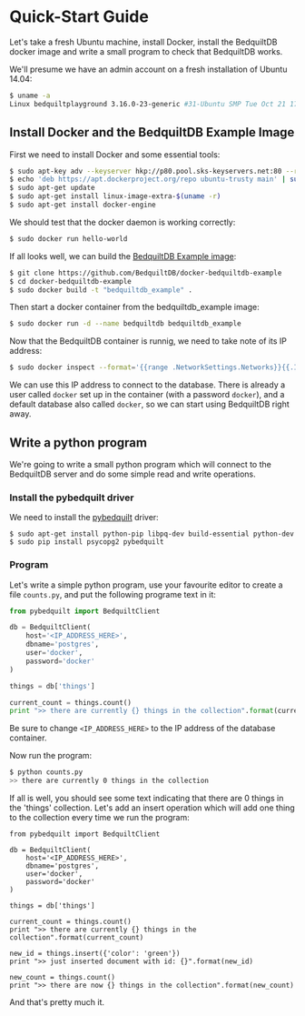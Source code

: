 # Quick-Start Guide

Let's take a fresh Ubuntu machine, install Docker, install the BedquiltDB docker image
and write a small program to check that BedquiltDB works.

We'll presume we have an admin account on a fresh installation of Ubuntu 14.04:

```bash
$ uname -a
Linux bedquiltplayground 3.16.0-23-generic #31-Ubuntu SMP Tue Oct 21 17:56:17 UTC 2014 x86_64 x86_64 x86_64 GNU/Linux
```

## Install Docker and the BedquiltDB Example Image

First we need to install Docker and some essential tools:

```bash
$ sudo apt-key adv --keyserver hkp://p80.pool.sks-keyservers.net:80 --recv-keys 58118E89F3A912897C070ADBF76221572C52609D
$ echo 'deb https://apt.dockerproject.org/repo ubuntu-trusty main' | sudo tee /etc/apt/sources.list.d/docker.list
$ sudo apt-get update
$ sudo apt-get install linux-image-extra-$(uname -r)
$ sudo apt-get install docker-engine
```

We should test that the docker daemon is working correctly:

```bash
$ sudo docker run hello-world
```

If all looks well, we can build the [BedquiltDB Example image](https://github.com/BedquiltDB/docker-bedquiltdb-example):

```bash
$ git clone https://github.com/BedquiltDB/docker-bedquiltdb-example
$ cd docker-bedquiltdb-example
$ sudo docker build -t "bedquiltdb_example" .
```

Then start a docker container from the bedquiltdb_example image:

```bash
$ sudo docker run -d --name bedquiltdb bedquiltdb_example
```

Now that the BedquiltDB container is runnig, we need to take note of its IP address:

```bash
$ sudo docker inspect --format='{{range .NetworkSettings.Networks}}{{.IPAddress}}{{end}}' bedquiltdb
```

We can use this IP address to connect to the database. There is already a user called `docker` set up
in the container (with a password `docker`), and a default database also called `docker`, so we can start
using BedquiltDB right away.


## Write a python program

We're going to write a small python program which will connect to the BedquiltDB server and do
some simple read and write operations.

### Install the pybedquilt driver

We need to install the [pybedquilt](https://pypi.python.org/pypi/pybedquilt) driver:

```
$ sudo apt-get install python-pip libpq-dev build-essential python-dev
$ sudo pip install psycopg2 pybedquilt
```

### Program

Let's write a simple python program, use your favourite editor to create a file `counts.py`, and
put the following programe text in it:

```python
from pybedquilt import BedquiltClient

db = BedquiltClient(
    host='<IP_ADDRESS_HERE>',
    dbname='postgres',
    user='docker',
    password='docker'
)

things = db['things']

current_count = things.count()
print ">> there are currently {} things in the collection".format(current_count)

```

Be sure to change `<IP_ADDRESS_HERE>` to the IP address of the database container.

Now run the program:

```bash
$ python counts.py
>> there are currently 0 things in the collection
```

If all is well, you should see some text indicating that there are 0 things in
the 'things' collection. Let's add an insert operation which will add one
thing to the collection every time we run the program:

```
from pybedquilt import BedquiltClient

db = BedquiltClient(
    host='<IP_ADDRESS_HERE>',
    dbname='postgres',
    user='docker',
    password='docker'
)

things = db['things']

current_count = things.count()
print ">> there are currently {} things in the collection".format(current_count)

new_id = things.insert({'color': 'green'})
print ">> just inserted document with id: {}".format(new_id)

new_count = things.count()
print ">> there are now {} things in the collection".format(new_count)
```

And that's pretty much it.

